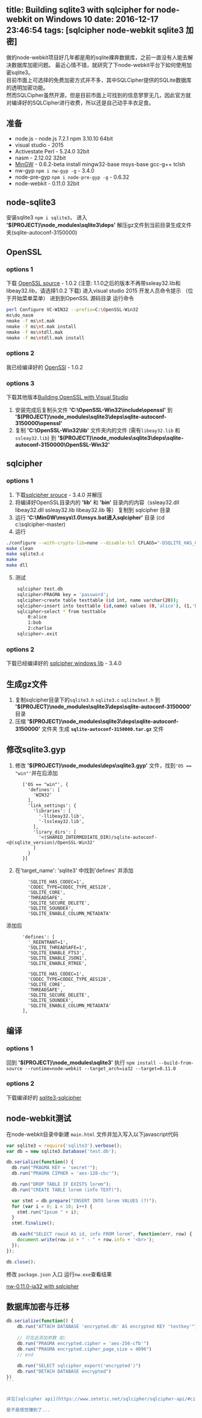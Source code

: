 title: Building sqlite3 with sqlcipher for node-webkit on Windows 10
date: 2016-12-17 23:46:54
tags: [sqlcipher node-webkit sqlite3 加密]
---

做的node-webkit项目好几年都是用的sqlite裸奔数据库，之前一直没有人能去解决数据库加密问题。
最近心情不错，就研究了下node-webkit平台下如何使用加密sqlite3。   
目前市面上可选择的免费加密方式并不多，其中SQLCipher提供的SQLite数据库的透明加密功能。   
然而SQLCipher虽然开源，但是目前市面上可找到的信息寥寥无几，因此官方就对编译好的SQLCipher进行收费，所以还是自己动手丰衣足食。

<!-- more -->

## 准备

* node.js - node.js 7.2.1 npm 3.10.10 64bit
* visual studio - 2015
* Activestate Perl - 5.24.0 32bit
* nasm - 2.12.02 32bit
* [MinGW](https://sourceforge.net/projects/mingw/files/Installer/) - 0.6.2-beta   install mingw32-base msys-base gcc-g++ tclsh
* nw-gyp `npm i nw-gyp -g` - 3.4.0
* node-pre-gyp `npm i node-pre-gyp -g` - 0.6.32
* node-webkit - 0.11.0 32bit

## node-sqlite3

安装sqlite3 `npm i sqlite3`， 进入 **'$(PROJECT)\node_modules\sqlite3\deps'** 解压gz文件到当前目录生成文件夹(sqlite-autoconf-3150000)

## OpenSSL

### options 1

下载 [OpenSSL source](https://github.com/openssl/openssl/tree/OpenSSL_1_0_2-stable) - 1.0.2 (注意: 1.1.0之后的版本不再带ssleay32.lib和libeay32.lib，请选择1.0.2 下载)
进入visual studio 2015 开发人员命令提示 （位于开始菜单菜单）
进到到OpenSSL 源码目录
运行命令
```bash
perl Configure VC-WIN32 --prefix=C:\OpenSSL-Win32
ms\do_nasm
nmake -f ms\nt.mak
nmake -f ms\nt.mak install
nmake -f ms\ntdll.mak
nmake -f ms\ntdll.mak install
```

### options 2

我已经编译好的 [OpenSSl](http://7lrzuu.com1.z0.glb.clouddn.com/OpenSSL-Win32.7z) - 1.0.2

### options 3

下载其他版本[Building OpenSSL with Visual Studio](http://p-nand-q.com/programming/windows/building_openssl_with_visual_studio_2013.html)  

1. 安装完成后复制头文件 **'C:\OpenSSL-Win32\include\openssl'** 到 **'$(PROJECT)\node_modules\sqlite3\deps\sqlite-autoconf-3150000\openssl'**
2. 复制 **'C:\OpenSSL-Win32\lib'** 文件夹内的文件 (需有`libeay32.lib` 和 `ssleay32.lib`) 到 **'$(PROJECT)\node_modules\sqlite3\deps\sqlite-autoconf-3150000\OpenSSL-Win32'**

## sqlcipher

### options 1

1. 下载[sqlcipher srouce](https://github.com/sqlcipher/sqlcipher) - 3.4.0 并解压
2. 将编译好OpenSSL目录内的 **'lib'** 和 **'bin'** 目录内的内容（ssleay32.dll libeay32.dll ssleay32.lib libeay32.lib 等） 复制到 sqlcipher 目录 
3. 运行 **'C:\MinGW\msys\1.0\msys.bat进入sqlcipher'** 目录 (cd c:\sqlcipher-master)
4. 运行
```bash
./configure --with-crypto-lib=none --disable-tcl CFLAGS="-DSQLITE_HAS_CODEC -DSQLCIPHER_CRYPTO_OPENSSL -I/c/OpenSSL-Win32/include /c/sqlcipher-master/libeay32.dll -L/c/sqlcipher-master/ -static-libgcc" LDFLAGS="-leay32"
make clean
make sqlite3.c
make
make dll
```

5. 测试
```bash
    sqlcipher test.db
    sqlcipher>PRAGMA key = 'password';
    sqlcipher>create table testtable (id int, name varchar(20));
    sqlcipher>insert into testtable (id,name) values (0,'alice'), (1,'bob'), (2,'charlie');
    sqlcipher>select * from testtable
        0:alice
        1:bob
        2:charlie
    sqlcipher>.exit
```

### options 2
下载已经编译好的 [sqlcipher windows lib](http://7lrzuu.com1.z0.glb.clouddn.com/sqlcipher-master.7z) - 3.4.0 

## 生成gz文件

1. 复制sqlcipher目录下的`sqlite3.h`  `sqlite3.c` `sqlite3ext.h` 到 **'$(PROJECT)\node_modules\sqlite3\deps\sqlite-autoconf-3150000'** 目录
2. 压缩 **'$(PROJECT)\node_modules\sqlite3\deps\sqlite-autoconf-3150000'** 文件夹 生成 **`sqlite-autoconf-3150000.tar.gz`** 文件

## 修改sqlite3.gyp

1. 修改 **'$(PROJECT)\node_modules\deps\sqlite3.gyp'** 文件，找到`'OS == "win"'`并在后添加
```
      ['OS == "win"', {
        'defines': [
          'WIN32'
        ],
        'link_settings': {
          'libraries': [
            '-llibeay32.lib',
            '-lssleay32.lib',
          ],
          'lirary_dirs': [
            '<(SHARED_INTERMEDIATE_DIR)/sqlite-autoconf-<@(sqlite_version)/OpenSSL-Win32'
          ]
        }
      }]
```
2. 在'target_name': 'sqlite3' 中找到'defines' 并添加
```
        'SQLITE_HAS_CODEC=1',
        'CODEC_TYPE=CODEC_TYPE_AES128',
        'SQLITE_CORE',
        'THREADSAFE',
        'SQLITE_SECURE_DELETE',
        'SQLITE_SOUNDEX',
        'SQLITE_ENABLE_COLUMN_METADATA'
```
添加后
```
      'defines': [
        '_REENTRANT=1',
        'SQLITE_THREADSAFE=1',
        'SQLITE_ENABLE_FTS3',
        'SQLITE_ENABLE_JSON1',
        'SQLITE_ENABLE_RTREE',

        'SQLITE_HAS_CODEC=1',
        'CODEC_TYPE=CODEC_TYPE_AES128',
        'SQLITE_CORE',
        'THREADSAFE',
        'SQLITE_SECURE_DELETE',
        'SQLITE_SOUNDEX',
        'SQLITE_ENABLE_COLUMN_METADATA'
      ],
```

##  编译

### options 1
回到 **'$(PROJECT)\node_modules\sqlite3'** 执行 `npm install --build-from-source --runtime=node-webkit --target_arch=ia32 --target=0.11.0`

### options 2
下载编译好的 [sqlite3-sqlcipher](http://7lrzuu.com1.z0.glb.clouddn.com/sqlite3-sqlcipher.7z)

## node-webkit测试

在node-webkit目录中新建 `main.html` 文件并加入写入以下javascript代码
```js
var sqlite3 = require('sqlite3').verbose();
var db = new sqlite3.Database('test.db');

db.serialize(function() {
  db.run("PRAGMA KEY = 'secret'");
  db.run("PRAGMA CIPHER = 'aes-128-cbc'");

  db.run("DROP TABLE IF EXISTS lorem");
  db.run("CREATE TABLE lorem (info TEXT)");

  var stmt = db.prepare("INSERT INTO lorem VALUES (?)");
  for (var i = 0; i < 10; i++) {
    stmt.run("Ipsum " + i);
  }
  stmt.finalize();

  db.each("SELECT rowid AS id, info FROM lorem", function(err, row) {
    document.write(row.id + " - " + row.info + '<br>');
  });
});

db.close();
```

修改 `package.json` 入口 运行`nw.exe`查看结果

[nw-0.11.0-ia32 with sqlcipher](http://7lrzuu.com1.z0.glb.clouddn.com/nw-0.11.0-ia32%20with%20sqlcipher.7z)

## 数据库加密与迁移

````js
db.serialize(function() {
    db.run("ATTACH DATABASE 'encrypted.db' AS encrypted KEY 'testkey'")
        
    // 可在此添加参数 如:
    db.run("PRAGMA encrypted.cipher = 'aes-256-cfb'")
    db.run("PRAGMA encrypted.cipher_page_size = 4096")
    // end
    
    db.run("SELECT sqlcipher_export('encrypted')")    
    db.run("DETACH DATABASE encrypted")
})
```


详见[sqlcipher api](https://www.zetetic.net/sqlcipher/sqlcipher-api/#cipher)

是不是感觉赚到了...
